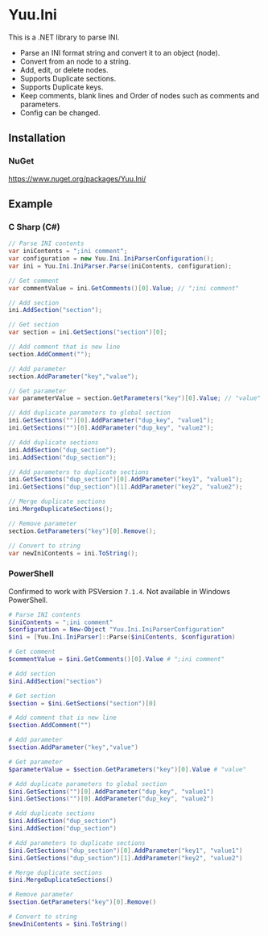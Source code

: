 # Yuu.Ini

This is a .NET library to parse INI.

- Parse an INI format string and convert it to an object (node).
- Convert from an node to a string.
- Add, edit, or delete nodes.
- Supports Duplicate sections.
- Supports Duplicate keys.
- Keep comments, blank lines and Order of nodes such as comments and parameters.
- Config can be changed.

## Installation

### NuGet

<https://www.nuget.org/packages/Yuu.Ini/>

## Example

### C Sharp (C#)

```c#
// Parse INI contents
var iniContents = ";ini comment";
var configuration = new Yuu.Ini.IniParserConfiguration();
var ini = Yuu.Ini.IniParser.Parse(iniContents, configuration);

// Get comment
var commentValue = ini.GetComments()[0].Value; // ";ini comment"

// Add section
ini.AddSection("section");

// Get section
var section = ini.GetSections("section")[0];

// Add comment that is new line
section.AddComment("");

// Add parameter
section.AddParameter("key","value");

// Get parameter
var parameterValue = section.GetParameters("key")[0].Value; // "value"

// Add duplicate parameters to global section
ini.GetSections("")[0].AddParameter("dup_key", "value1");
ini.GetSections("")[0].AddParameter("dup_key", "value2");

// Add duplicate sections
ini.AddSection("dup_section");
ini.AddSection("dup_section");

// Add parameters to duplicate sections
ini.GetSections("dup_section")[0].AddParameter("key1", "value1");
ini.GetSections("dup_section")[1].AddParameter("key2", "value2");

// Merge duplicate sections
ini.MergeDuplicateSections();

// Remove parameter
section.GetParameters("key")[0].Remove();

// Convert to string
var newIniContents = ini.ToString();
```

### PowerShell

Confirmed to work with PSVersion `7.1.4`. Not available in Windows PowerShell.

```powershell
# Parse INI contents
$iniContents = ";ini comment"
$configuration = New-Object "Yuu.Ini.IniParserConfiguration"
$ini = [Yuu.Ini.IniParser]::Parse($iniContents, $configuration)

# Get comment
$commentValue = $ini.GetComments()[0].Value # ";ini comment"

# Add section
$ini.AddSection("section")

# Get section
$section = $ini.GetSections("section")[0]

# Add comment that is new line
$section.AddComment("")

# Add parameter
$section.AddParameter("key","value")

# Get parameter
$parameterValue = $section.GetParameters("key")[0].Value # "value"

# Add duplicate parameters to global section
$ini.GetSections("")[0].AddParameter("dup_key", "value1")
$ini.GetSections("")[0].AddParameter("dup_key", "value2")

# Add duplicate sections
$ini.AddSection("dup_section")
$ini.AddSection("dup_section")

# Add parameters to duplicate sections
$ini.GetSections("dup_section")[0].AddParameter("key1", "value1")
$ini.GetSections("dup_section")[1].AddParameter("key2", "value2")

# Merge duplicate sections
$ini.MergeDuplicateSections()

# Remove parameter
$section.GetParameters("key")[0].Remove()

# Convert to string
$newIniContents = $ini.ToString()
```
